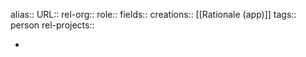 alias::
URL::
rel-org::
role::
fields::
creations:: [[Rationale (app)]] 
tags:: person
rel-projects::

-